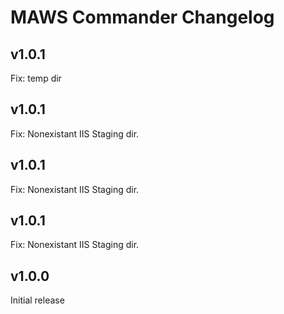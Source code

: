 # MAWS Commander Changelog

## v1.0.1
Fix: temp dir

## v1.0.1
Fix: Nonexistant IIS Staging dir.

## v1.0.1
Fix: Nonexistant IIS Staging dir.

## v1.0.1
Fix: Nonexistant IIS Staging dir.

## v1.0.0
Initial release
